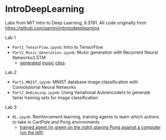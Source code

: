 # IntroDeepLearning
Labs from MIT Intro to Deep Learning, 6.S191. All code originally from https://github.com/aamini/introtodeeplearning

Lab 1

- `Part1_TensorFlow.ipynb`: Intro to TensorFlow
- `Part2_Music_Generation.ipynb`: Music generation with Recurrent Neural Networks/LSTM
  - [generated](https://drive.google.com/file/d/1BOsOji-SxavL_jJm10DEpRNtvYEjdMw-/view?usp=sharing) [music](https://drive.google.com/file/d/1qnkZ0q5AbyRgn1Qy1W85KtqxXby4NSpT/view?usp=sharing) [clips](https://drive.google.com/file/d/1a96t1fpbFAu7QkNwcNa9x_8PlHqo_mft/view?usp=sharing)

Lab 2

- `Part1_MNIST.ipynb`: MNIST database image classification with Convolutional Neural Networks
- `Part2_Debiasing.ipynb`: Using Variational Autoencoders to generate fairer training sets for image classification

Lab 3

- `RL.ipynb`: Reinforcement learning, training agents to learn which actions to take in CartPole and Pong environments
  - [trained agent (in green on the right) playing Pong against a computer (on the left)](https://drive.google.com/file/d/1S97NeKU4EOirTUlPVvmel_gepJLlKpcM/view?usp=sharing)

